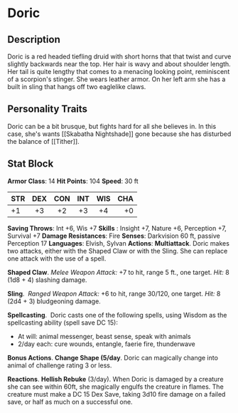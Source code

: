 # Doric
## Description
Doric is a red headed tiefling druid with short horns that that twist and curve slightly backwards near the top. Her hair is wavy and about shoulder length. Her tail is quite lengthy that comes to a menacing looking point, reminiscent of a scorpion's stinger. She wears leather armor. On her left arm she has a built in sling that hangs off two eaglelike claws.

## Personality Traits
Doric can be a bit brusque, but fights hard for all she believes in. In this case, she's wants [[Skabatha Nightshade]] gone because she has disturbed the balance of [[Tither]]. 

## Stat Block
**Armor Class**: 14
**Hit Points**: 104
**Speed**: 30 ft

| STR | DEX | CON | INT | WIS | CHA |
| :--- | :---:  | :---: | :---: | :---: | ---: |
| +1 | +3 | +2 | +3 | +4 | +0 |

**Saving Throws**: Int +6, Wis +7
**Skills** :  Insight +7, Nature +6, Perception +7, Survival +7
**Damage Resistances**: Fire
**Senses**: Darkvision 60 ft, passive Perception 17
**Languages**: Elvish, Sylvan
**Actions**: 
**Multiattack**. Doric makes two attacks, either with the Shaped Claw or with the Sling. She can replace one attack with the use of a spell.

**Shaped Claw**. _Melee Weapon Attack:_ +7 to hit, range 5 ft., one target. _Hit:_ 8 (1d8 + 4) slashing damage.

**Sling**. 
_Ranged Weapon Attack:_ +6 to hit, range 30/120, one target. _Hit:_ 8 (2d4 + 3) bludgeoning damage.

**Spellcasting**. 
Doric casts one of the following spells, using Wisdom as the spellcasting ability (spell save DC 15):
-   At will: animal messenger, beast sense, speak with animals
-   2/day each: cure wounds, entangle, faerie fire, thunderwave

**Bonus Actions**.
**Change Shape (5/day**. Doric can magically change into animal of challenge rating 3 or less.  

**Reactions**. 
**Hellish Rebuke** (3/day). When Doric is damaged by a creature she can see within 60ft, she magically engulfs the creature in flames. The creature must make a DC 15 Dex Save, taking 3d10 fire damage on a failed save, or half as much on a successful one. 